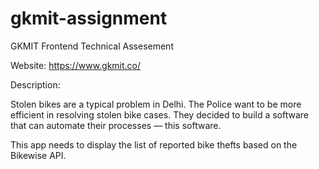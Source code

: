 # gkmit-assignment
GKMIT Frontend Technical Assesement

Website: https://www.gkmit.co/


Description:

Stolen bikes are a typical problem in Delhi. The Police want to be more efficient in resolving stolen bike cases. They decided to build a software that can automate their processes — this software.

This app needs to display the list of reported bike thefts based on the Bikewise API.

